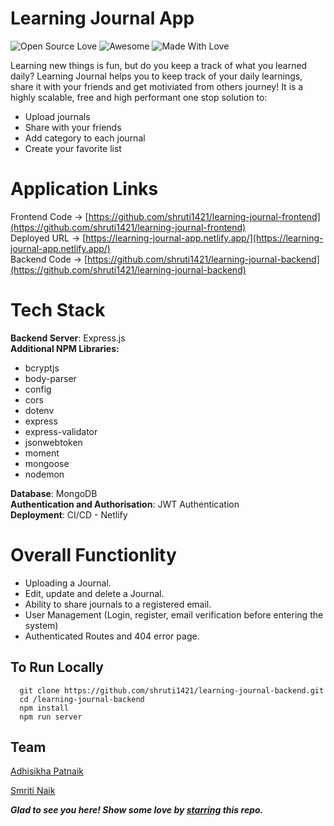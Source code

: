 # Learning Journal App
![Open Source Love](https://badges.frapsoft.com/os/v2/open-source.svg?v=103)
![Awesome](https://cdn.rawgit.com/sindresorhus/awesome/d7305f38d29fed78fa85652e3a63e154dd8e8829/media/badge.svg)
![Made With Love](https://img.shields.io/badge/Made%20With-Love-orange.svg)

Learning new things is fun, but do you keep a track of what you learned daily? Learning Journal helps you to keep track of your daily learnings, share it with your friends and get motiviated from others journey!
It is a highly scalable, free and high performant one stop solution to:
- Upload journals 
- Share with your friends 
- Add category to each journal
- Create your favorite list 

# Application Links

Frontend Code -> [https://github.com/shruti1421/learning-journal-frontend](https://github.com/shruti1421/learning-journal-frontend)
<br>
Deployed URL -> [https://learning-journal-app.netlify.app/](https://learning-journal-app.netlify.app/)
<br>
Backend Code -> [https://github.com/shruti1421/learning-journal-backend](https://github.com/shruti1421/learning-journal-backend)

# Tech Stack

<b>Backend Server</b>: Express.js
<br>
<b>Additional NPM Libraries:</b>
  - bcryptjs
  - body-parser
  - config
  - cors
  - dotenv
  - express
  - express-validator
  - jsonwebtoken
  - moment
  - mongoose
  - nodemon

<b>Database</b>: MongoDB
<br>
<b>Authentication and Authorisation</b>: JWT Authentication
<br>
<b>Deployment</b>: CI/CD - Netlify

# Overall Functionlity
- Uploading a Journal. 
- Edit, update and delete a Journal.
- Ability to share journals to a registered email. 
- User Management (Login, register, email verification before entering the system) 
- Authenticated Routes and 404 error page.

## To Run Locally
```
  git clone https://github.com/shruti1421/learning-journal-backend.git
  cd /learning-journal-backend
  npm install
  npm run server
```

## Team

[Adhisikha Patnaik](https://github.com/adhi-2311)

[Smriti Naik](https://github.com/shruti1421)


***Glad to see you here! Show some love by [starring](https://github.com/shruti1421/learning-journal-frontend) this repo.***


